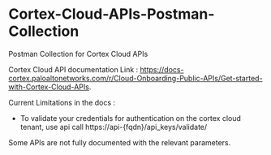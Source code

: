 # Cortex-Cloud-APIs-Postman-Collection
Postman Collection for Cortex Cloud APIs

Cortex Cloud API documentation Link : https://docs-cortex.paloaltonetworks.com/r/Cloud-Onboarding-Public-APIs/Get-started-with-Cortex-Cloud-APIs.

Current Limitations in the docs :

- To validate your credentials for authentication on the cortex cloud tenant, use api call https://api-{fqdn}/api_keys/validate/

Some APIs are not fully documented with the relevant parameters.




